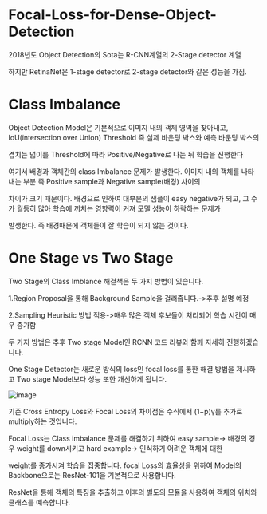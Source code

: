 # Focal-Loss-for-Dense-Object-Detection

2018년도 Object Detection의 Sota는 R-CNN계열의 2-Stage detector 계열

하지만 RetinaNet은 1-stage detector로 2-stage detector와 같은 성능을 가짐.

# Class Imbalance 

Object Detection Model은 기본적으로 이미지 내의 객체 영역을 찾아내고, IoU(intersection over Union) Threshold 즉 실제 바운딩 박스와 예측 바운딩 박스의

겹치는 넓이를 Threshold에 따라 Positive/Negative로 나눈 뒤 학습을 진행한다

여기서 배경과 객체간의 class Imbalance 문제가 발생한다. 이미지 내의 객체를 나타내는 부분 즉 Positive sample과 Negative sample(배경) 사이의

차이가 크기 때문이다. 배경으로 인하여 대부분의 샘플이 easy negative가 되고, 그 수가 월등히 많아 학습에 끼치는 영향력이 커져 모델 성능이 하락하는 문제가

발생한다. 즉 배경때문에 객체들이 잘 학습이 되지 않는 것이다.

# One Stage vs Two Stage

Two Stage의 Class Imblance 해결책은 두 가지 방법이 있습니다.

1.Region Proposal을 통해 Background Sample을 걸러줍니다.->추후 설명 예정

2.Sampling Heuristic 방법 적용->매우 많은 객체 후보들이 처리되어 학습 시간이 매우 증가함

두 가지 방법은 추후 Two stage Model인 RCNN 코드 리뷰와 함께 자세히 진행하겠습니다.

One Stage Detector는 새로운 방식의 loss인 focal loss를 통한 해결 방법을 제시하고 Two stage Model보다 성능 또한 개선하게 됩니다.

![image](https://user-images.githubusercontent.com/104436260/229714926-ab0504fe-4674-47f6-a4f8-1a6b46f02ecb.png)

기존 Cross Entropy Loss와 Focal Loss의 차이점은 수식에서 (1−p)γ를 추가로 multiply하는 것입니다.

Focal Loss는 Class imbalance 문제를 해결하기 위하여 easy sample-> 배경의 경우 weight를 down시키고 hard example-> 인식하기 어려운 객체에 대한

weight를 증가시켜 학습을 집중합니다. focal Loss의 효율성을 위하여 Model의 Backbone으로는 ResNet-101을 기본적으로 사용합니다.

ResNet을 통해 객체의 특징을 추출하고 이후의 별도의 모듈을 사용하여 객체의 위치와 클래스를 예측합니다.


